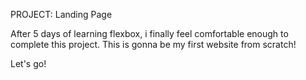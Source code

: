 PROJECT: Landing Page

After 5 days of learning flexbox, i finally feel comfortable enough to complete this project.
This is gonna be my first website from scratch!

Let's go!